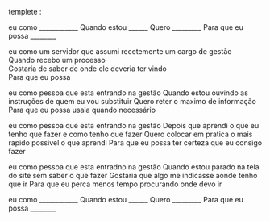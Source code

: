 templete :

eu como ____________
Quando estou ______
Quero _________
Para que eu possa ________


eu como um servidor que  assumi recetemente um cargo de gestão  
Quando recebo um processo  
Gostaria de saber de onde ele deveria ter vindo  
Para que eu possa 

eu como pessoa que esta entrando na gestão
Quando estou ouvindo as instruções de quem eu vou substituir
Quero reter o maximo de informação
Para que eu possa usala quando necessário

eu como pessoa que esta entrando na gestão
Depois que aprendi o que eu tenho que fazer e como tenho que fazer
Quero colocar em pratica o mais rapido possivel o que aprendi
Para que eu possa ter certeza que eu consigo fazer

eu como pessoa que esta entradno na gestão
Quando estou parado na tela do site sem saber o que fazer
Gostaria que algo me indicasse aonde tenho que ir
Para que eu perca menos tempo procurando onde devo ir

eu como ____________
Quando estou ______
Quero _________
Para que eu possa ________

